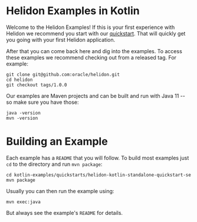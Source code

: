 
# Helidon Examples in Kotlin

Welcome to the Helidon Examples! If this is your first experience with
Helidon we recommend you start with our
[quickstart](https://helidon.io/docs/latest/#/getting-started/02_base-example).
That will quickly get you going with your first Helidon application.

After that you can come back here and dig into the examples. To access
these examples we recommend checking out from a released tag. For example:

```
git clone git@github.com:oracle/helidon.git
cd helidon
git checkout tags/1.0.0
```

Our examples are Maven projects and can be built and run with Java 11 -- so make sure you have those:

```
java -version
mvn -version
```

# Building an Example

Each example has a `README` that you will follow. To build most examples
just `cd` to the directory and run `mvn package`:

```
cd kotlin-examples/quickstarts/helidon-kotlin-standalone-quickstart-se
mvn package
```
Usually you can then run the example using:

```
mvn exec:java
```

But always see the example's `README` for details.
